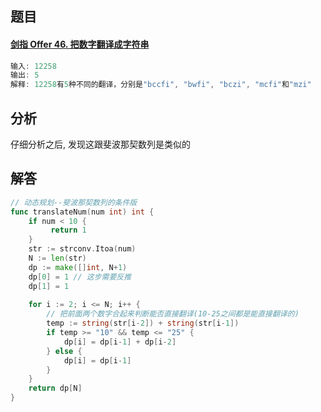 ## 题目

#### [剑指 Offer 46. 把数字翻译成字符串](https://leetcode-cn.com/problems/ba-shu-zi-fan-yi-cheng-zi-fu-chuan-lcof/)

```go
输入: 12258
输出: 5
解释: 12258有5种不同的翻译，分别是"bccfi", "bwfi", "bczi", "mcfi"和"mzi"
```



## 分析

仔细分析之后, 发现这跟斐波那契数列是类似的

## 解答

```go
// 动态规划--斐波那契数列的条件版
func translateNum(num int) int {
	if num < 10 {
		 return 1
	}
	str := strconv.Itoa(num)
	N := len(str)
	dp := make([]int, N+1)
	dp[0] = 1 // 这步需要反推
	dp[1] = 1
	
	for i := 2; i <= N; i++ {
		// 把前面两个数字合起来判断能否直接翻译(10-25之间都是能直接翻译的)
		temp := string(str[i-2]) + string(str[i-1]) 
		if temp >= "10" && temp <= "25" {
			dp[i] = dp[i-1] + dp[i-2]
		} else {
			dp[i] = dp[i-1]
		}
	} 
	return dp[N]
}
```

